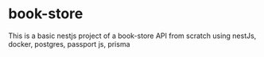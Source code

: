 # book-store
This is a basic nestjs project of a book-store API from scratch using nestJs, docker, postgres, passport js, prisma
